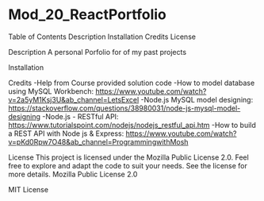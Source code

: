 # Mod_20_ReactPortfolio
Table of Contents
Description
Installation
Credits
License

Description
A personal Porfolio for of my past projects

Installation


Credits
-Help from Course provided solution code -How to model database using MySQL Workbench: https://www.youtube.com/watch?v=2a5yM1Ksj3U&ab_channel=LetsExcel -Node.js MySQL model designing: https://stackoverflow.com/questions/38980031/node-js-mysql-model-designing -Node.js - RESTful API: https://www.tutorialspoint.com/nodejs/nodejs_restful_api.htm -How to build a REST API with Node js & Express: https://www.youtube.com/watch?v=pKd0Rpw7O48&ab_channel=ProgrammingwithMosh

License
This project is licensed under the Mozilla Public License 2.0. Feel free to explore and adapt the code to suit your needs. See the license for more details.
Mozilla Public License 2.0

MIT License